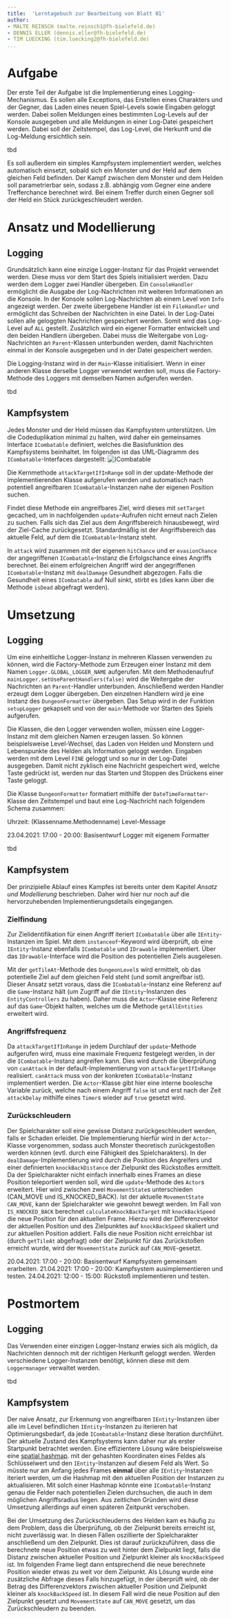 ```yaml
---
title:  'Lerntagebuch zur Bearbeitung von Blatt 01'
author:
- MALTE REINSCH (malte.reinsch1@fh-bielefeld.de)
- DENNIS ELLER (dennis.eller@fh-bielefeld.de)
- TIM LUECKING (tim.luecking2@fh-bielefeld.de)
...
```


<!--
Führen Sie zu jedem Aufgabenblatt und zum Projekt (Stationen 3-9) ein
Lerntagebuch in Ihrem Team. Kopieren Sie dazu diese Vorlage und füllen
Sie den Kopf entsprechend aus.

Im Lerntagebuch sollen Sie Ihr Vorgehen bei der Bearbeitung des jeweiligen
Aufgabenblattes vom ersten Schritt bis zur Abgabe der Lösung dokumentieren,
d.h. wie sind Sie die gestellte Aufgabe angegangen (und warum), was war
Ihr Plan und auf welche Probleme sind Sie bei der Umsetzung gestoßen und
wie haben Sie diese Probleme gelöst. Beachten Sie die vorgegebene Struktur.
Für jede Abgabe sollte ungefähr eine DIN-A4-Seite Text erstellt werden,
d.h. ca. 400 Wörter umfassen. Wer das Lerntagebuch nur ungenügend führt
oder es gar nicht mit abgibt, bekommt für die betreffende Abgabe 0 Punkte.

Checken Sie das Lerntagebuch mit in Ihr Projekt/Git-Repo ein.

Schreiben Sie den Text mit [Markdown](https://pandoc.org/MANUAL.html#pandocs-markdown).

Geben Sie das Lerntagebuch stets mit ab. Achtung: Wenn Sie Abbildungen
einbetten (etwa UML-Diagramme), denken Sie daran, diese auch abzugeben!

Beachten Sie auch die Hinweise im [Orga "Bewertung der Aufgaben"](pm_orga.html#punkte)
sowie [Praktikumsblatt "Lerntagebuch"](pm_praktikum.html#lerntagebuch).
-->


# Aufgabe

<!--
Bitte hier die zu lösende Aufgabe kurz in eigenen Worten beschreiben.
-->

Der erste Teil der Aufgabe ist die Implementierung eines Logging-Mechanismus. Es
sollen alle Exceptions, das Erstellen eines Charakters und der Gegner, das Laden
eines neuen Spiel-Levels sowie Eingaben geloggt werden. Dabei sollen Meldungen
eines bestimmten Log-Levels auf der Konsole ausgegeben und alle Meldungen in
einer Log-Datei gespeichert werden. Dabei soll der Zeitstempel, das Log-Level,
die Herkunft und die Log-Meldung ersichtlich sein.

tbd

Es soll außerdem ein simples Kampfsystem implementiert werden, welches
automatisch einsetzt, sobald sich ein Monster und der Held auf dem gleichen Feld
befinden. Der Kampf zwischen dem Monster und dem Helden soll parametrierbar sein,
sodass z.B. abhängig vom Gegner eine andere Trefferchance berechnet wird.
Bei einem Treffer durch einen Gegner soll der Held ein Stück zurückgeschleudert
werden.

# Ansatz und Modellierung

<!--
Bitte hier den Lösungsansatz kurz beschreiben:
-   Wie sollte die Aufgabe gelöst werden?
-   Welche Techniken wollten Sie einsetzen?
-   Wie sah Ihre Modellierung aus (UML-Diagramm)?
-   Worauf müssen Sie konkret achten?
-->

## Logging ##

Grundsätzlich kann eine einzige Logger-Instanz für das Projekt verwendet werden. Diese
muss vor dem Start des Spiels initialisiert werden. Dazu werden dem Logger zwei
Handler übergeben. Ein `ConsoleHandler` ermöglicht die Ausgabe der Log-Nachrichten
mit weiteren Informationen an die Konsole. In der Konsole sollen Log-Nachrichten ab
einem Level von `Info` angezeigt werden. Der zweite übergebene Handler ist ein
`FileHandler` und ermöglicht das Schreiben der Nachrichten in eine Datei. In
der Log-Datei sollen alle geloggten Nachrichten gespeichert werden. Somit wird
das Log-Level auf `ALL` gestellt. Zusätzlich wird ein eigener Formatter
entwickelt und den beiden Handlern übergeben. Dabei muss die Weitergabe von
Log-Nachrichten an `Parent`-Klassen unterbunden werden, damit Nachrichten einmal
in der Konsole ausgegeben und in der Datei gespeichert werden.

Die Logging-Instanz wird in der `Main`-Klasse initialisiert. Wenn in einer anderen
Klasse derselbe Logger verwendet werden soll, muss die Factory-Methode des Loggers
mit demselben Namen aufgerufen werden.

tbd

## Kampfsystem ##

Jedes Monster und der Held müssen das Kampfsystem unterstützen. Um die
Codeduplikation minimal zu halten, wird daher ein gemeinsames Interface
`ICombatable` definiert, welches die Basisfunktion des Kampfsystems beinhaltet.
Im folgenden ist das UML-Diagramm des `ICombatable`-Interfaces dargestellt:
![ICombatable](./Blatt02/ICombatable.png "ICombatable interface")


Die Kernmethode `attackTargetIfInRange` soll in der update-Methode der
implementierenden Klasse aufgerufen werden und automatisch nach potentiell
angreifbaren `ICombatable`-Instanzen nahe der eigenen Position suchen.

Findet diese Methode ein angreifbares Ziel, wird dieses mit `setTarget` gecached, um in nachfolgenden
`update`-Aufrufen nicht erneut nach Zielen zu suchen. Falls sich das Ziel aus
dem Angriffsbereich hinausbewegt, wird der Ziel-Cache zurückgesetzt. Standardmäßig ist
der Angriffsbereich das aktuelle Feld, auf dem die `ICombatable`-Instanz steht.

In `attack` wird zusammen mit der eigenen `hitChance` und er
`evasionChance` der angegriffenen `ICombatable`-Instanz die Erfolgschance eines
Angriffs berechnet. Bei einem erfolgreichen Angriff wird der angegriffenen
`ICombatable`-Instanz mit `dealDamage` Gesundheit abgezogen. Falls die
Gesundheit eines `ICombatable` auf Null sinkt, stirbt es (dies kann über die
Methode `isDead` abgefragt werden).

# Umsetzung

<!--
Bitte hier die Umsetzung der Lösung kurz beschreiben:
-   Was haben Sie gemacht,
-   an welchem Datum haben sie es gemacht,
-   wie lange hat es gedauert,
-   was war das Ergebnis?
-->

## Logging ##

Um eine einheitliche Logger-Instanz in mehreren Klassen verwenden zu können, wird
die Factory-Methode zum Erzeugen einer Instanz mit dem Namen `Logger.GLOBAL_LOGGER_NAME`
aufgerufen. Mit dem Methodenaufruf `mainLogger.setUseParentHandlers(false)` wird
die Weitergabe der Nachrichten an `Parent`-Handler unterbunden. Anschließend werden
Handler erzeugt dem Logger übergeben. Den einzelnen Handlern wird je eine Instanz
des `DungeonFormatter` übergeben. Das Setup wird in der Funktion `setupLogger`
gekapselt und von der `main`-Methode vor Starten des Spiels aufgerufen.

Die Klassen, die den Logger verwenden wollen, müssen eine Logger-Instanz mit dem
gleichen Namen erzeugen lassen. So können beispielsweise Level-Wechsel, das Laden
von Helden und Monstern und Lebenspunkte des Helden als Information geloggt werden.
Eingaben werden mit dem Level `FINE` geloggt und so nur in der Log-Datei ausgegeben.
Damit nicht zyklisch eine Nachricht gespeichert wird, welche Taste gedrückt ist,
werden nur das Starten und Stoppen des Drückens einer Taste geloggt.

Die Klasse `DungeonFormatter` formatiert mithilfe der `DateTimeFormatter`-Klasse
den Zeitstempel und baut eine Log-Nachricht nach folgendem Schema zusammen:

Uhrzeit: (Klassenname.Methodenname) Level-Message

23.04.2021: 17:00 - 20:00: Basisentwurf Logger mit eigenem Formatter

tbd

## Kampfsystem ##

Der prinzipielle Ablauf eines Kampfes ist bereits unter dem Kapitel _Ansatz und
Modellierung_ beschrieben. Daher wird hier nur noch auf die hervorzuhebenden
Implementierungsdetails eingegangen.

### Zielfindung ###

Zur Zielidentifikation für einen Angriff iteriert `ICombatable` über
alle `IEntity`-Instanzen im Spiel.
Mit dem `instanceof`-Keyword wird überprüft, ob eine `IEntity`-Instanz ebenfalls
`ICombatable` und `IDrawable` implementiert. Über das `IDrawable`-Interface wird
die Position des potentiellen Ziels ausgelesen.

Mit der `getTileAt`-Methode des `DungeonLevel`s wird ermittelt, ob das
potentielle Ziel auf dem gleichen Feld steht (und somit angreifbar ist).
Dieser Ansatz setzt voraus, dass die `ICombatable`-Instanz eine Referenz auf die
`Game`-Instanz hält (um Zugriff auf die `IEntity`-Instanzen des
`EntityControllers` zu haben). Daher muss die `Actor`-Klasse eine Referenz auf
das `Game`-Objekt halten, welches um die Methode `getAllEntities` erweitert
wird.

### Angriffsfrequenz ###

Da `attackTargetIfInRange` in jedem Durchlauf der
`update`-Methode aufgerufen wird, muss eine maximale Frequenz festgelegt werden,
in der die `ICombatable`-Instanz angreifen kann. Dies wird durch die Überprüfung von
`canAttack` in der default-Implementierung von `attackTargetIfInRange`
realisiert. `canAttack` muss von der konkreten `ICombatable`-Instanz
implementiert werden. Die `Actor`-Klasse gibt hier eine interne boolesche Variable zurück,
welche nach einem Angriff `false` ist und erst nach der Zeit `attackDelay`
mithilfe eines `Timer`s wieder auf `true` gesetzt wird.

### Zurückschleudern ###

Der Spielcharakter soll eine gewisse Distanz zurückgeschleudert werden, falls er
Schaden erleidet. Die Implementierung hierfür wird in der `Actor`-Klasse vorgenommen,
sodass auch Monster theoretisch zurückgestoßen werden können (evtl. durch eine
Fähigkeit des Spielcharakters).
In der `dealDamage`-Implementierung wird durch die Position des Angreifers und
einer definierten `knockBackDistance` der Zielpunkt des Rückstoßes ermittelt.
Da der Spielcharakter nicht einfach innerhalb eines Frames an diese Position teleportiert
werden soll, wird die `update`-Methode des `Actor`s erweitert.
Hier wird zwischen zwei `MovementState`s
unterschieden (CAN_MOVE und IS_KNOCKED_BACK). Ist der aktuelle `MovementState`
`CAN_MOVE`, kann der Spielcharakter wie gewohnt bewegt werden. Im Fall von
`IS_KNOCKED_BACK` berechnet `calculateKnockBackTarget` mit `knockBackSpeed` die
neue Position für den aktuellen Frame. Hierzu wird der Differenzvektor der
aktuellen Position und des Zielpunktes auf `knockBackSpeed` skaliert und zur
aktuellen Position addiert.
Falls die neue Position nicht erreichbar ist (durch `getTileAt` abgefragt) oder
der Zielpunkt für das Zurückstoßen
erreicht wurde, wird der `MovementState` zurück auf `CAN_MOVE`-gesetzt.

20.04.2021: 17:00 - 20:00: Basisentwurf Kampfsystem gemeinsam erarbeiten.
21.04.2021: 17:00 - 20:00: Kampfsystem ausimplementieren und testen.
24.04.2021: 12:00 - 15:00: Rückstoß implementieren und testen.

# Postmortem

<!--
Bitte blicken Sie auf die Aufgabe, Ihren Lösungsansatz und die Umsetzung
kritisch zurück:
-   Was hat funktioniert, was nicht? Würden Sie noch einmal so vorgehen?
-   Welche Probleme sind bei der Umsetzung Ihres Lösungsansatzes aufgetreten?
-   Wie haben Sie die Probleme letztlich gelöst?
-->

## Logging ##

Das Verwenden einer einzigen Logger-Instanz erwies sich als möglich, da
Nachrichten dennoch mit der richtigen Herkunft geloggt werden. Werden
verschiedene Logger-Instanzen benötigt, können diese mit dem `Loggermanager`
verwaltet werden.

tbd

## Kampfsystem ##

Der naive Ansatz, zur Erkennung von angreifbaren `IEntity`-Instanzen über alle
im Level befindlichen `IEntity`-Instanzen zu iterieren hat Optimierungsbedarf, da jede
`ICombatable`-Instanz diese Iteration durchführt. Der aktuelle
Zustand des Kampfsystems kann daher nur als erster Startpunkt betrachtet werden. Eine
effizientere Lösung wäre beispielsweise eine
[spatial hashmap](https://www.gamedev.net/articles/programming/general-and-gameplay-programming/spatial-hashing-r2697/).
mit der gehashten Koordinaten eines Feldes als Schlüsselwert und den `IEntity`-Instanzen auf
diesem Feld als Wert. So müsste nur am Anfang jedes Frames __einmal__ über alle
`IEntity`-Instanzen iteriert werden, um die Hashmap mit den aktuellen Position
der Instanzen zu aktualisieren. Mit solch einer Hashmap könnte eine
`ICombatable`-Instanz genau die Felder nach potentiellen Zielen durchsuchen, die
auch in dem möglichen Angriffsradius liegen. Aus zeitlichen Gründen wird diese
Umsetzung allerdings auf einen späteren Zeitpunkt verschoben.

Bei der Umsetzung des Zurückschleuderns des Helden kam es häufig zu dem Problem,
dass die Überprüfung, ob der Zielpunkt bereits erreicht ist, nicht zuverlässig
war.
In diesen Fällen oszillierte der Spielcharakter anschließend um den Zielpunkt.
Dies ist darauf zurückzuführen, dass die berechnete neue Position
etwas zu weit hinter dem Zielpunkt liegt, falls die Distanz zwischen aktueller
Position und Zielpunkt kleiner als `knockBackSpeed` ist. Im folgenden Frame
liegt dann entsprechend die neue berechnete Position wieder etwas zu weit vor
dem Zielpunkt.
Als Lösung wurde eine zusätzliche Abfrage dieses Falls hinzugefügt, in der
überprüft wird, ob der Betrag des Differenzvektors zwischen aktueller Position
und Zielpunkt kleiner als `knockBackSpeed` ist.
In diesem Fall wird
die neue Position auf den Zielpunkt gesetzt und `MovementState` auf `CAN_MOVE`
gesetzt, um das Zurückschleudern zu beenden.
